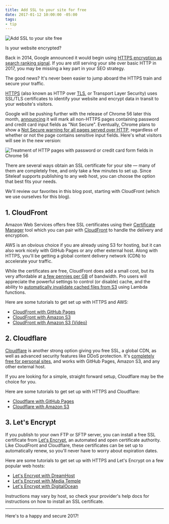 ```yaml
---
title: Add SSL to your site for free
date: 2017-01-12 10:00:00 -05:00
tags:
- tip
---
```


![Add SSL to your site free](/uploads/https.svg)

Is your website encrypted?

Back in 2014, Google announced it would begin using [HTTPS encryption as search ranking signal](https://webmasters.googleblog.com/2014/08/https-as-ranking-signal.html). If you are still serving your site over basic HTTP in 2017, you may be missing a key part in your SEO strategy.

The good news? It's never been easier to jump aboard the HTTPS train and secure your traffic.

[HTTPS](https://en.wikipedia.org/wiki/HTTP_Secure) (also known as HTTP over [TLS](https://en.wikipedia.org/wiki/Transport_Layer_Security), or Transport Layer Security) uses SSL/TLS certificates to identify your website and encrypt data in transit to your website's visitors.

Google will be pushing further with the release of Chrome 56 later this month, [announcing](https://security.googleblog.com/2016/09/moving-towards-more-secure-web.html) it will mark all non-HTTPS pages containing password and credit card input fields as "Not Secure". Eventually, Chrome plans to show a [Not Secure warning for all pages served over HTTP](https://developers.google.com/web/updates/2016/10/avoid-not-secure-warn), regardless of whether or not the page contains sensitive input fields. Here's what visitors will see in the new version:

![Treatment of HTTP pages with password or credit card form fields in Chrome 56](/uploads/chrome-https.png)

There are several ways obtain an SSL certificate for your site — many of them are completely free, and only take a few minutes to set up. Since Siteleaf supports publishing to any web host, you can choose the option that best fits your needs.

We'll review our favorites in this blog post, starting with CloudFront (which we use ourselves for this blog).



## 1. CloudFront

Amazon Web Services offers free SSL certificates using their [Certificate Manager](https://aws.amazon.com/certificate-manager/) tool which you can pair with [CloudFront](https://aws.amazon.com/cloudfront/) to handle the delivery and encryption.

AWS is an obvious choice if you are already using S3 for hosting, but it can also work nicely with GitHub Pages or any other external host. Along with HTTPS, you'll be getting a global content delivery network (CDN) to accelerate your traffic.

While the certificates are free, CloudFront does add a small cost, but its very affordable at [a few pennies per GB](https://aws.amazon.com/cloudfront/pricing/) of bandwidth. Pro users will appreciate the powerful settings to control (or disable) cache, and the ability to [automatically invalidate cached files from S3](http://www.cloudberrylab.com/blog/how-to-automatically-invalidate-dynamic-objects-in-amazon-cloudfront-using-aws-lambda/) using Lambda functions.

Here are some tutorials to get set up with HTTPS and AWS:

- [CloudFront with GitHub Pages](http://strd6.com/2016/02/github-pages-custom-domain-with-ssltls/)
- [CloudFront with Amazon S3](https://blog.webinista.com/2016/02/enable-https-cloudfront-certificate-manager-s3/index.html)
- [CloudFront with Amazon S3 (Video)](https://www.youtube.com/watch?v=5uS_rQjQ4Hw)

## 2. Cloudflare

[Cloudflare](https://www.cloudflare.com) is another strong option giving you free SSL, a global CDN, as well as advanced security features like DDoS protection. It's [completely free for personal sites](https://www.cloudflare.com/ssl/), and works with GitHub Pages, Amazon S3, and any other external host.

If you are looking for a simple, straight forward setup, Cloudflare may be the choice for you.

Here are some tutorials to get set up with HTTPS and Cloudflare:

- [Cloudflare with GitHub Pages](https://blog.cloudflare.com/secure-and-fast-github-pages-with-cloudflare/)
- [Cloudflare with Amazon S3](https://support.cloudflare.com/hc/en-us/articles/200168926-How-do-I-use-CloudFlare-with-Amazon-s-S3-Service-)

## 3. Let's Encrypt

If you publish to your own FTP or SFTP server, you can install a free SSL certificate from [Let's Encrypt](https://letsencrypt.org), an automated and open certificate authority. Like CloudFront and Cloudflare, these certificates can be set up to automatically renew, so you'll never have to worry about expiration dates.

Here are some tutorials to get set up with HTTPS and Let's Encrypt on a few popular web hosts:

- [Let's Encrypt with DreamHost](https://www.dreamhost.com/hosting/ssl-tls-certificates/)
- [Let's Encrypt with Media Temple](https://mediatemple.net/community/products/dv/208603976/install-a-let's-encrypt-ssl)
- [Let's Encrypt with DigitalOcean](https://www.digitalocean.com/community/tags/let-s-encrypt?type=tutorials)

Instructions may vary by host, so check your provider's help docs for instructions on how to install an SSL certificate.

---

Here's to a happy and secure 2017!
